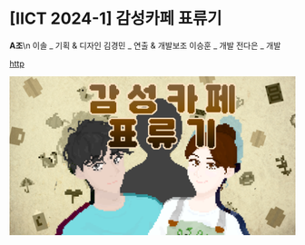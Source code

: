 # [IICT 2024-1] 감성카페 표류기

**A조**\n
이솔 _ 기획 & 디자인   김경민 _ 연출 & 개발보조
이승훈 _ 개발         전다은 _ 개발

[http](https://github.com/rottingpotato/gamsungCafe_lastVer/)

![Alt text](/(assets)common_bg_items/opening_title.png)
